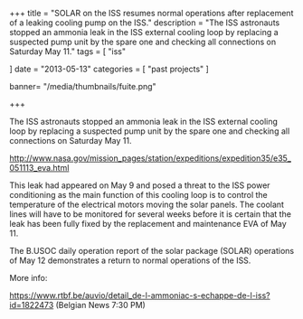 +++
title = "SOLAR on the ISS resumes normal operations after replacement of a leaking cooling pump on the ISS."
description = "The ISS astronauts stopped an ammonia leak in the ISS external cooling loop by replacing a suspected pump unit by the spare one and checking all connections on Saturday May 11."
tags = [
   "iss"
  
]
date = "2013-05-13"
categories = [
   "past projects"
]

banner= "/media/thumbnails/fuite.png"


+++

The ISS astronauts stopped an ammonia leak in the ISS external cooling loop by replacing a suspected pump unit by the spare one and checking all connections on Saturday May 11.

http://www.nasa.gov/mission_pages/station/expeditions/expedition35/e35_051113_eva.html



This leak had appeared on May 9 and posed a threat to the ISS power conditioning as the main function of this cooling loop is to control the temperature of the electrical motors moving the solar panels. The coolant lines will have to be monitored for several weeks before it is certain that the leak has been fully fixed by the replacement and maintenance EVA of May 11.

The B.USOC daily operation report of the solar package (SOLAR) operations of May 12 demonstrates a return to normal operations of the ISS.

More info:

https://www.rtbf.be/auvio/detail_de-l-ammoniac-s-echappe-de-l-iss?id=1822473 
(Belgian News 7:30 PM)
